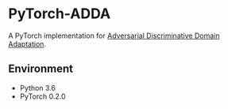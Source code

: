 # PyTorch-ADDA
A PyTorch implementation for [Adversarial Discriminative Domain Adaptation](https://arxiv.org/abs/1702.05464).

## Environment
- Python 3.6
- PyTorch 0.2.0
